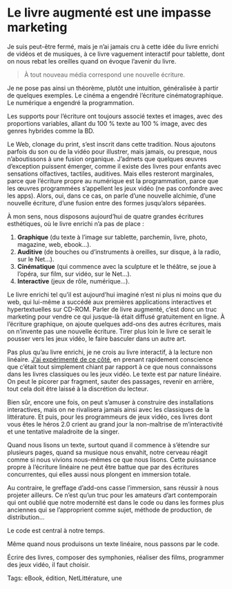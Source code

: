 # Le livre augmenté est une impasse marketing

Je suis peut-être fermé, mais je n’ai jamais cru à cette idée du livre enrichi de vidéos et de musiques, à ce livre vaguement interactif pour tablette, dont on nous rebat les oreilles quand on évoque l’avenir du livre.<span id="more-31915"></span>

> À tout nouveau média correspond une nouvelle écriture.

Je ne pose pas ainsi un théorème, plutôt une intuition, généralisée à partir de quelques exemples. Le cinéma a engendré l’écriture cinématographique. Le numérique a engendré la programmation.

Les supports pour l’écriture ont toujours associé textes et images, avec des proportions variables, allant du 100 % texte au 100 % image, avec des genres hybrides comme la BD.

Le Web, clonage du print, s’est inscrit dans cette tradition. Nous ajoutons parfois du son ou de la vidéo pour illustrer, mais jamais, ou presque, nous n’aboutissons à une fusion organique. J’admets que quelques œuvres d’exception puissent émerger, comme il existe des livres pour enfants avec sensations olfactives, tactiles, auditives. Mais elles resteront marginales, parce que l’écriture propre au numérique est la programmation, parce que les œuvres programmées s’appellent les jeux vidéo (ne pas confondre avec les apps). Alors, oui, dans ce cas, on parle d’une nouvelle alchimie, d’une nouvelle écriture, d’une fusion entre des formes jusqu’alors séparées.

À mon sens, nous disposons aujourd’hui de quatre grandes écritures esthétiques, où le livre enrichi n’a pas de place :

1. **Graphique** (du texte à l’image sur tablette, parchemin, livre, photo, magazine, web, ebook…).
2. **Auditive** (de bouches ou d’instruments à oreilles, sur disque, à la radio, sur le Net…).
3. **Cinématique** (qui commence avec la sculpture et le théâtre, se joue à l’opéra, sur film, sur vidéo, sur le Net…).
4. **Interactive** (jeux de rôle, numérique…).

Le livre enrichi tel qu’il est aujourd’hui imaginé n’est ni plus ni moins que du web, qui lui-même a succédé aux premières applications interactives et hypertextuelles sur CD-ROM. Parler de livre augmenté, c’est donc un truc marketing pour vendre ce qui jusque-là était diffusé gratuitement en ligne. À l’écriture graphique, on ajoute quelques add-ons des autres écritures, mais on n’invente pas une nouvelle écriture. Tirer plus loin le livre ce serait le pousser vers les jeux vidéo, le faire basculer dans un autre art.

Pas plus qu’au livre enrichi, je ne crois au livre interactif, à la lecture non linéaire. [J’ai expérimenté de ce côté](http://ihl.tcrouzet.com/), en prenant rapidement conscience que c’était tout simplement chiant par rapport à ce que nous connaissons dans les livres classiques ou les jeux vidéo. Le texte est par nature linéaire. On peut le picorer par fragment, sauter des passages, revenir en arrière, tout cela doit être laissé à la discrétion du lecteur.

Bien sûr, encore une fois, on peut s’amuser à construire des installations interactives, mais on ne rivalisera jamais ainsi avec les classiques de la littérature. Et puis, pour les programmeurs de jeux vidéo, ces livres dont vous êtes le héros 2.0 crient au grand jour la non-maîtrise de m’interactivité et une tentative maladroite de la singer.

Quand nous lisons un texte, surtout quand il commence à s’étendre sur plusieurs pages, quand sa musique nous envahit, notre cerveau réagit comme si nous vivions nous-mêmes ce que nous lisons. Cette puissance propre à l’écriture linéaire ne peut être battue que par des écritures concurrentes, qui elles aussi nous plongent en immersion totale.

Au contraire, le greffage d’add-ons casse l’immersion, sans réussir à nous projeter ailleurs. Ce n’est qu’un truc pour les amateurs d’art contemporain qui ont oublié que notre modernité est dans le code ou dans les formes plus anciennes qui se l’approprient comme sujet, méthode de production, de distribution…

Le code est central à notre temps.

Même quand nous produisons un texte linéaire, nous passons par le code.

Écrire des livres, composer des symphonies, réaliser des films, programmer des jeux vidéo, il faut choisir.

Tags: eBook, édition, NetLittérature, une